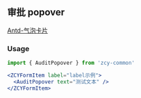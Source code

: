 ## 审批 popover
[Antd-气泡卡片](http://1x.ant.design/components/popover/)

### Usage
```jsx
import { AuditPopover } from 'zcy-common'

<ZCYFormItem label="label示例">
  <AuditPopover text="测试文本" />
</ZCYFormItem>
```
